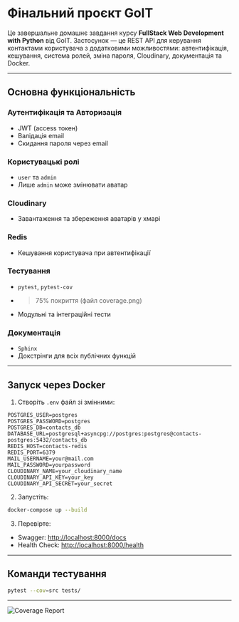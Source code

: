 # Фінальний проєкт GoIT

Це завершальне домашнє завдання курсу **FullStack Web Development with Python** від GoIT. Застосунок — це REST API для керування контактами користувача з додатковими можливостями: автентифікація, кешування, система ролей, зміна пароля, Cloudinary, документація та Docker.

---

##  Основна функціональність

###  Аутентифікація та Авторизація

* JWT (access токен)
* Валідація email
* Скидання пароля через email

###  Користувацькі ролі

* `user` та `admin`
* Лише `admin` може змінювати аватар

###  Cloudinary

* Завантаження та збереження аватарів у хмарі

###  Redis

* Кешування користувача при автентифікації

###  Тестування

* `pytest`, `pytest-cov`
* > 75% покриття (файл coverage.png)
* Модульні та інтеграційні тести

###  Документація

* `Sphinx`
* Докстрінги для всіх публічних функцій

---

##  Запуск через Docker

1. Створіть `.env` файл зі змінними:

```env
POSTGRES_USER=postgres
POSTGRES_PASSWORD=postgres
POSTGRES_DB=contacts_db
DATABASE_URL=postgresql+asyncpg://postgres:postgres@contacts-postgres:5432/contacts_db
REDIS_HOST=contacts-redis
REDIS_PORT=6379
MAIL_USERNAME=your@mail.com
MAIL_PASSWORD=yourpassword
CLOUDINARY_NAME=your_cloudinary_name
CLOUDINARY_API_KEY=your_key
CLOUDINARY_API_SECRET=your_secret
```

2. Запустіть:

```bash
docker-compose up --build
```

3. Перевірте:

* Swagger: [http://localhost:8000/docs](http://localhost:8000/docs)
* Health Check: [http://localhost:8000/health](http://localhost:8000/health)

---

##  Команди тестування

```bash
pytest --cov=src tests/
```
---

![Coverage Report](./coverage.png)



